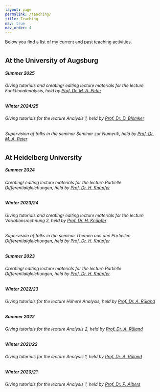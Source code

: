 ```yaml
---
layout: page
permalink: /teaching/
title: Teaching
nav: true
nav_order: 4
---
```


Below you find a list of my current and past teaching activities.

<h2 style="margin-top: 40px;">At the University of Augsburg</h2>

<div class="card mt-3 mb-3 p-3">
  <div class="p-3">
    <div class="row">
      <div class="col-12"> 
        <h5 class="font-weight-bold">Summer 2025</h5>
        <h6>Giving tutorials and creating/ editing lecture materials for the lecture <em>Funktionalanalysis</em>, held by <a href="https://www.uni-augsburg.de/de/fakultaet/mntf/math/prof/appa/mp/" target="_blank">Prof. Dr. M. A. Peter</a> </h6>
      </div>
    </div>
  </div>
</div>

<div class="card mt-3 mb-3 p-3">
  <div class="p-3">
    <div class="row">
      <div class="col-12"> 
        <h5 class="font-weight-bold">Winter 2024/25</h5>
        <h6>Giving tutorials for the lecture <em>Analysis 1</em>, held by <a href="https://www.uni-augsburg.de/de/fakultaet/mntf/math/prof/ana/prof-dr-dirk-blomker/" target="_blank">Prof. Dr. D. Blömker</a> </h6>
        <h6>Supervision of talks in the seminar <em>Seminar zur Numerik</em>, held by <a href="https://www.uni-augsburg.de/de/fakultaet/mntf/math/prof/appa/mp/" target="_blank">Prof. Dr. M. A. Peter</a> </h6>
      </div>
    </div>
  </div>
</div>


<h2 style="margin-top: 40px;">At Heidelberg University</h2>

 <div class="card mt-3 mb-3 p-3">
  <div class="p-3">
    <div class="row">
      <div class="col-12"> 
        <h5 class="font-weight-bold">Summer 2024</h5>
        <h6>Creating/ editing lecture materials for the lecture <em>Partielle Differentialgleichungen</em>, held by <a href="https://www.uni-heidelberg.de/math/knuepfer/" target="_blank">Prof. Dr. H. Knüpfer</a> </h6>
      </div>
    </div>
  </div>
</div>

<div class="card mt-3 mb-3 p-3">
  <div class="p-3">
    <div class="row">
      <div class="col-12">
        <h5 class="font-weight-bold">Winter 2023/24</h5>
        <h6>Giving tutorials and creating/ editing lecture materials for the lecture <em>Variationsrechnung 2</em>, held by <a href="https://www.uni-heidelberg.de/math/knuepfer/" target="_blank">Prof. Dr. H. Knüpfer</a> </h6>
        <h6>Supervision of talks in the seminar <em>Themen aus den Partiellen Differentialgleichungen</em>, held by <a href="https://www.uni-heidelberg.de/math/knuepfer/" target="_blank">Prof. Dr. H. Knüpfer</a> </h6>
      </div>
    </div>
  </div>
</div>

<div class="card mt-3 mb-3 p-3">
  <div class="p-3">
    <div class="row">
      <div class="col-12">
        <h5 class="font-weight-bold">Summer 2023</h5>
        <h6>Creating/ editing lecture materials for the lecture <em>Partielle Differentialgleichungen</em>, held by <a href="https://www.uni-heidelberg.de/math/knuepfer/" target="_blank">Prof. Dr. H. Knüpfer</a> </h6>
      </div>
    </div>
  </div>
</div>

<div class="card mt-3 mb-3 p-3">
  <div class="p-3">
    <div class="row">
      <div class="col-12">
        <h5 class="font-weight-bold">Winter 2022/23</h5>
        <h6>Giving tutorials for the lecture <em>Höhere Analysis</em>, held by <a href="https://www.uni-heidelberg.de/math/rueland/" target="_blank">Prof. Dr. A. Rüland</a> </h6>
      </div>
    </div>
  </div>
</div>

<div class="card mt-3 mb-3 p-3">
  <div class="p-3">
    <div class="row">
      <div class="col-12">
        <h5 class="font-weight-bold">Summer 2022</h5>
        <h6>Giving tutorials for the lecture <em>Analysis 2</em>, held by <a href="https://www.uni-heidelberg.de/math/rueland/" target="_blank">Prof. Dr. A. Rüland</a> </h6>
      </div>
    </div>
  </div>
</div>

<div class="card mt-3 mb-3 p-3">
  <div class="p-3">
    <div class="row">
      <div class="col-12">
        <h5 class="font-weight-bold">Winter 2021/22</h5>
        <h6>Giving tutorials for the lecture <em>Analysis 1</em>, held by <a href="https://www.uni-heidelberg.de/math/rueland/" target="_blank">Prof. Dr. A. Rüland</a> </h6>
      </div>
    </div>
  </div>
</div>

<div class="card mt-3 mb-3 p-3">
  <div class="p-3">
    <div class="row">
      <div class="col-12">
        <h5 class="font-weight-bold">Winter 2020/21</h5>
        <h6>Giving tutorials for the lecture <em>Analysis 1</em>, held by <a href="https://www.mathi.uni-heidelberg.de/~palbers/" target="_blank">Prof. Dr. P. Albers</a> </h6>
      </div>
    </div>
  </div>
</div>